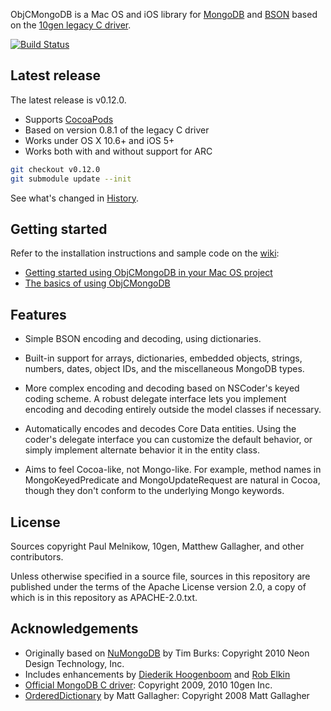 ObjCMongoDB is a Mac OS and iOS library for [MongoDB][] and [BSON][] based on
the [10gen legacy C driver][mongo-c-driver].

[![Build Status](https://travis-ci.org/paulmelnikow/ObjCMongoDB.png)](https://travis-ci.org/paulmelnikow/ObjCMongoDB)

## Latest release

The latest release is v0.12.0.

 -   Supports [CocoaPods][]
 -   Based on version 0.8.1 of the legacy C driver
 -   Works under OS X 10.6+ and iOS 5+
 -   Works both with and without support for ARC
 
```sh
git checkout v0.12.0
git submodule update --init
```

See what's changed in [History][].

## Getting started

Refer to the installation instructions and sample code on the [wiki][]:

 -   [Getting started using ObjCMongoDB in your Mac OS project][GettingStarted]
 -   [The basics of using ObjCMongoDB][TheBasics]

## Features

 -   Simple BSON encoding and decoding, using dictionaries.

 -   Built-in support for arrays, dictionaries, embedded objects, strings,
     numbers, dates, object IDs, and the miscellaneous MongoDB types.

 -   More complex encoding and decoding based on NSCoder's keyed coding
     scheme. A robust delegate interface lets you implement encoding and
     decoding entirely outside the model classes if necessary.
   
 -   Automatically encodes and decodes Core Data entities. Using the coder's
     delegate interface you can customize the default behavior, or simply
     implement alternate behavior it in the entity class.

 -   Aims to feel Cocoa-like, not Mongo-like. For example, method names in
     MongoKeyedPredicate and MongoUpdateRequest are natural in Cocoa, though
     they don't conform to the underlying Mongo keywords.

## License

Sources copyright Paul Melnikow, 10gen, Matthew Gallagher, and other
contributors.

Unless otherwise specified in a source file, sources in this repository are
published under the terms of the Apache License version 2.0, a copy of which is
in this repository as APACHE-2.0.txt.

## Acknowledgements

 -  Originally based on [NuMongoDB][] by Tim Burks: Copyright 2010 Neon Design Technology, Inc.
 -  Includes enhancements by [Diederik Hoogenboom][] and [Rob Elkin][]
 -  [Official MongoDB C driver][mongo-c-driver]: Copyright 2009, 2010 10gen Inc.
 -  [OrderedDictionary][] by Matt Gallagher: Copyright 2008 Matt Gallagher

[BSON]: http://bsonspec.org/
[MongoDB]: http://www.mongodb.org/
[mongo-c-driver]: https://github.com/mongodb/mongo-c-driver-legacy
[History]: HISTORY.md
[Wiki]: https://github.com/paulmelnikow/ObjCMongoDB/wiki
[GettingStarted]: https://github.com/paulmelnikow/ObjCMongoDB/wiki/GettingStarted
[TheBasics]: https://github.com/paulmelnikow/ObjCMongoDB/wiki/TheBasics
[NuMongoDB]: https://github.com/timburks/NuMongoDB
[Diederik Hoogenboom]: https://github.com/dhoogenb/NuMongoDB
[Rob Elkin]: https://github.com/robelkin/NuMongoDB
[OrderedDictionary]: http://cocoawithlove.com/2008/12/ordereddictionary-subclassing-cocoa.html
[CocoaPods]: http://cocoapods.org/
